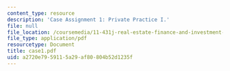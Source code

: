 ```yaml
---
content_type: resource
description: 'Case Assignment 1: Private Practice I.'
file: null
file_location: /coursemedia/11-431j-real-estate-finance-and-investment-fall-2006/a2720e7959115a29af80804b52d1235f_case1.pdf
file_type: application/pdf
resourcetype: Document
title: case1.pdf
uid: a2720e79-5911-5a29-af80-804b52d1235f
---
```

